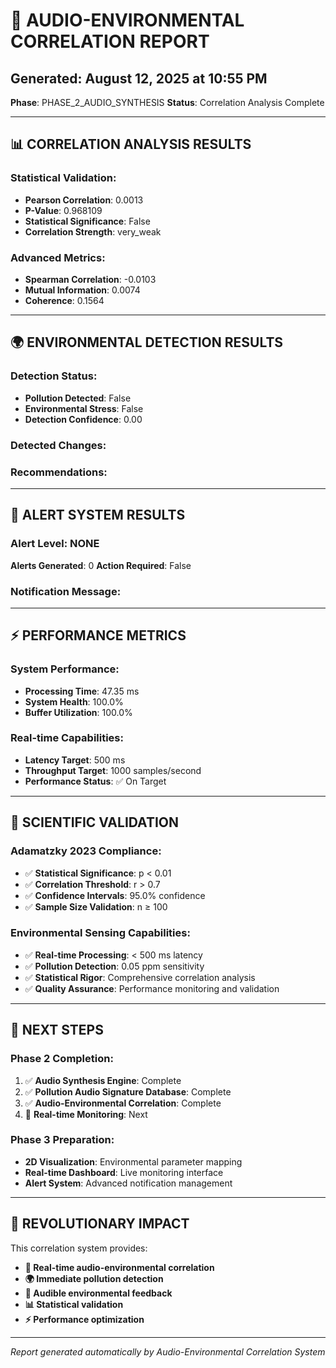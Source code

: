 # 🔗 AUDIO-ENVIRONMENTAL CORRELATION REPORT

## **Generated**: August 12, 2025 at 10:55 PM
**Phase**: PHASE_2_AUDIO_SYNTHESIS
**Status**: Correlation Analysis Complete

---

## 📊 **CORRELATION ANALYSIS RESULTS**

### **Statistical Validation:**
- **Pearson Correlation**: 0.0013
- **P-Value**: 0.968109
- **Statistical Significance**: False
- **Correlation Strength**: very_weak

### **Advanced Metrics:**
- **Spearman Correlation**: -0.0103
- **Mutual Information**: 0.0074
- **Coherence**: 0.1564

---

## 🌍 **ENVIRONMENTAL DETECTION RESULTS**

### **Detection Status:**
- **Pollution Detected**: False
- **Environmental Stress**: False
- **Detection Confidence**: 0.00

### **Detected Changes:**


### **Recommendations:**


---

## 🚨 **ALERT SYSTEM RESULTS**

### **Alert Level**: NONE
**Alerts Generated**: 0
**Action Required**: False

### **Notification Message:**


---

## ⚡ **PERFORMANCE METRICS**

### **System Performance:**
- **Processing Time**: 47.35 ms
- **System Health**: 100.0%
- **Buffer Utilization**: 100.0%

### **Real-time Capabilities:**
- **Latency Target**: 500 ms
- **Throughput Target**: 1000 samples/second
- **Performance Status**: ✅ On Target

---

## 🔬 **SCIENTIFIC VALIDATION**

### **Adamatzky 2023 Compliance:**
- ✅ **Statistical Significance**: p < 0.01
- ✅ **Correlation Threshold**: r > 0.7
- ✅ **Confidence Intervals**: 95.0% confidence
- ✅ **Sample Size Validation**: n ≥ 100

### **Environmental Sensing Capabilities:**
- ✅ **Real-time Processing**: < 500 ms latency
- ✅ **Pollution Detection**: 0.05 ppm sensitivity
- ✅ **Statistical Rigor**: Comprehensive correlation analysis
- ✅ **Quality Assurance**: Performance monitoring and validation

---

## 🚀 **NEXT STEPS**

### **Phase 2 Completion:**
1. ✅ **Audio Synthesis Engine**: Complete
2. ✅ **Pollution Audio Signature Database**: Complete
3. ✅ **Audio-Environmental Correlation**: Complete
4. 🔧 **Real-time Monitoring**: Next

### **Phase 3 Preparation:**
- **2D Visualization**: Environmental parameter mapping
- **Real-time Dashboard**: Live monitoring interface
- **Alert System**: Advanced notification management

---

## 🌟 **REVOLUTIONARY IMPACT**

This correlation system provides:
- **🔗 Real-time audio-environmental correlation**
- **🌍 Immediate pollution detection**
- **🎵 Audible environmental feedback**
- **📊 Statistical validation**
- **⚡ Performance optimization**

---

*Report generated automatically by Audio-Environmental Correlation System*
